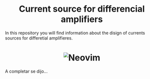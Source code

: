 <h1 align="center">Current source for differencial amplifiers</h1>
In this repository you will find information about the disign of currents sources for differetial amplifieres. 
<h1 align="center">
	<img src="https://electronicscoach.com/wp-content/uploads/2018/05/differential-amplifier-using-op-amp.jpg" alt="Neovim">
</h1>
A completar se dijo...
